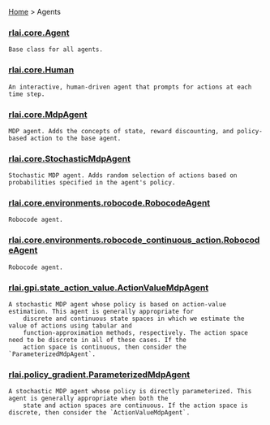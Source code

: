 [Home](index.md) > Agents
### [rlai.core.Agent](https://github.com/MatthewGerber/rlai/tree/master/src/rlai/core/__init__.py#L404)
```
Base class for all agents.
```
### [rlai.core.Human](https://github.com/MatthewGerber/rlai/tree/master/src/rlai/core/__init__.py#L1302)
```
An interactive, human-driven agent that prompts for actions at each time step.
```
### [rlai.core.MdpAgent](https://github.com/MatthewGerber/rlai/tree/master/src/rlai/core/__init__.py#L1151)
```
MDP agent. Adds the concepts of state, reward discounting, and policy-based action to the base agent.
```
### [rlai.core.StochasticMdpAgent](https://github.com/MatthewGerber/rlai/tree/master/src/rlai/core/__init__.py#L1233)
```
Stochastic MDP agent. Adds random selection of actions based on probabilities specified in the agent's policy.
```
### [rlai.core.environments.robocode.RobocodeAgent](https://github.com/MatthewGerber/rlai/tree/master/src/rlai/core/environments/robocode.py#L59)
```
Robocode agent.
```
### [rlai.core.environments.robocode_continuous_action.RobocodeAgent](https://github.com/MatthewGerber/rlai/tree/master/src/rlai/core/environments/robocode_continuous_action.py#L63)
```
Robocode agent.
```
### [rlai.gpi.state_action_value.ActionValueMdpAgent](https://github.com/MatthewGerber/rlai/tree/master/src/rlai/gpi/state_action_value/__init__.py#L326)
```
A stochastic MDP agent whose policy is based on action-value estimation. This agent is generally appropriate for
    discrete and continuous state spaces in which we estimate the value of actions using tabular and
    function-approximation methods, respectively. The action space need to be discrete in all of these cases. If the
    action space is continuous, then consider the `ParameterizedMdpAgent`.
```
### [rlai.policy_gradient.ParameterizedMdpAgent](https://github.com/MatthewGerber/rlai/tree/master/src/rlai/policy_gradient/__init__.py#L14)
```
A stochastic MDP agent whose policy is directly parameterized. This agent is generally appropriate when both the
    state and action spaces are continuous. If the action space is discrete, then consider the `ActionValueMdpAgent`.
```
